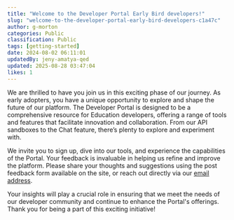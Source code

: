 ```yaml
---
title: "Welcome to the Developer Portal Early Bird developers!"
slug: "welcome-to-the-developer-portal-early-bird-developers-c1a47c"
author: g-morton
categories: Public
classification: Public
tags: [getting-started]
date: 2024-08-02 06:11:01 
updatedBy: jeny-amatya-qed
updated: 2025-08-28 03:47:04 
likes: 1
---
```


We are thrilled to have you join us in this exciting phase of our journey. As early adopters, you have a unique opportunity to explore and shape the future of our platform. The Developer Portal is designed to be a comprehensive resource for Education developers, offering a range of tools and features that facilitate innovation and collaboration. From our API sandboxes to the Chat feature, there’s plenty to explore and experiment with.

We invite you to sign up, dive into our tools, and experience the capabilities of the Portal. Your feedback is invaluable in helping us refine and improve the platform. Please share your thoughts and suggestions using the post feedback form available on the site, or reach out directly via our [email address](mailto:developerportal@qed.qld.gov.au).

Your insights will play a crucial role in ensuring that we meet the needs of our developer community and continue to enhance the Portal's offerings. Thank you for being a part of this exciting initiative!